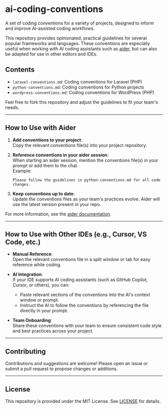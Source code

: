 # ai-coding-conventions

A set of coding conventions for a variety of projects, designed to inform and improve AI-assisted coding workflows.

This repository provides opinionated, practical guidelines for several popular frameworks and languages. These conventions are especially useful when working with AI coding assistants such as [aider](https://aider.chat/docs/usage/conventions.html), but can also be adapted for use in other editors and IDEs.

## Contents

- `laravel-conventions.md`: Coding conventions for Laravel (PHP)
- `python-conventions.md`: Coding conventions for Python projects
- `wordpress-conventions.md`: Coding conventions for WordPress (PHP)

Feel free to fork this repository and adjust the guidelines to fit your team's needs.

---

## How to Use with Aider

1. **Add conventions to your project**:  
   Copy the relevant conventions file(s) into your project repository.

2. **Reference conventions in your aider session**:  
   When starting an aider session, mention the conventions file(s) in your prompt or add them to the chat.  
   Example:
   ```
   Please follow the guidelines in python-conventions.md for all code changes.
   ```

3. **Keep conventions up to date**:  
   Update the conventions files as your team's practices evolve. Aider will use the latest version present in your repo.

For more information, see the [aider documentation](https://aider.chat/docs/usage/conventions.html).

---

## How to Use with Other IDEs (e.g., Cursor, VS Code, etc.)

- **Manual Reference**:  
  Open the relevant conventions file in a split window or tab for easy reference while coding.

- **AI Integration**:  
  If your IDE supports AI coding assistants (such as GitHub Copilot, Cursor, or others), you can:
  - Paste relevant sections of the conventions into the AI's context window or prompt.
  - Instruct the AI to follow the conventions by referencing the file directly in your prompt.

- **Team Onboarding**:  
  Share these conventions with your team to ensure consistent code style and best practices across your project.

---

## Contributing

Contributions and suggestions are welcome! Please open an issue or submit a pull request to propose changes or additions.

---

## License

This repository is provided under the MIT License. See [LICENSE](LICENSE) for details.


